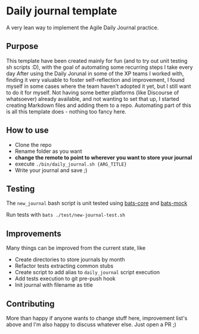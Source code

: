 # Daily journal template
A very lean way to implement the Agile Daily Journal practice.

## Purpose
This template have been created mainly for fun (and to try out unit testing sh scripts :D), with the goal of automating some recurring steps I take every day
After using the Daily Jorunal in some of the XP teams I worked with, finding it very valuable to foster self-reflection and improvement, I found myself in some cases where the team haven't adopted it yet, but I still want to do it for myself.
Not having some better platforms (like Discourse of whatsoever) already available, and not wanting to set that up, I started creating Markdown files and adding them to a repo.
Automating part of this is all this template does - nothing too fancy here.

## How to use
* Clone the repo
* Rename folder as you want
* **change the remote to point to wherever you want to store your journal**
* execute `./bin/daily_journal.sh {ARG_TITLE}`
* Write your journal and save ;)

## Testing
The `new_journal` bash script is unit tested using [bats-core](https://github.com/bats-core/bats-core#setup-and-teardown-pre--and-post-test-hooks) and [bats-mock](https://github.com/jasonkarns/bats-mock)

Run tests with ```bats ./test/new-journal-test.sh```

## Improvements
Many things can be improved from the current state, like
* Create directories to store journals by month
* Refactor tests extracting common stubs
* Create script to add alias to `daily_journal` script execution
* Add tests execution to git pre-push hook
* Init journal with filename as title

## Contributing
More than happy if anyone wants to change stuff here, improvement list's above and I'm also happy to discuss whatever else. Just open a PR ;)

